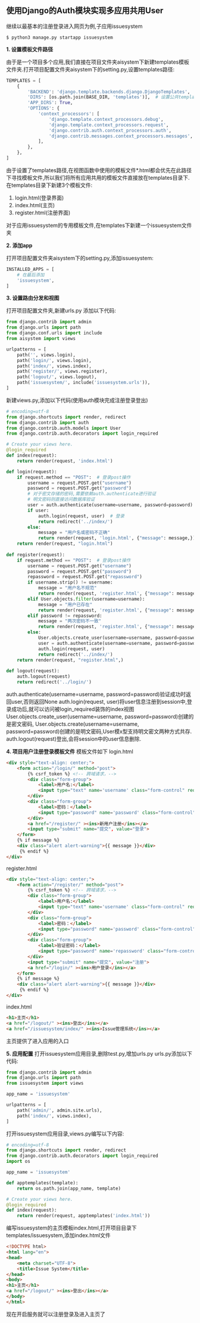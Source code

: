 ## 使用Django的Auth模块实现多应用共用User
继续以最基本的注册登录进入网页为例,子应用issuesystem
```shell
$ python3 manage.py startapp issuesystem
```

**1. 设置模板文件路径**

由于是一个项目多个应用,我们直接在项目文件夹aisystem下新建templates模板文件夹.打开项目配置文件夹aisystem下的setting.py,设置templates路径:
```python
TEMPLATES = [
    {
        'BACKEND': 'django.template.backends.django.DjangoTemplates',
        'DIRS': [os.path.join(BASE_DIR, 'templates')],  # 设置公共templates路径
        'APP_DIRS': True,
        'OPTIONS': {
            'context_processors': [
                'django.template.context_processors.debug',
                'django.template.context_processors.request',
                'django.contrib.auth.context_processors.auth',
                'django.contrib.messages.context_processors.messages',
            ],
        },
    },
]

```
由于设置了templates路径,在视图函数中使用的模板文件*.html都会优先在此路径下寻找模板文件,所以我们将所有应用共用的模板文件直接放在templates目录下.
在templates目录下新建3个模板文件:
1. login.html(登录界面)
2. index.html(主页)
3. register.html(注册界面)

对于应用issuesystem的专用模板文件,在templates下新建一个issuesystem文件夹

**2. 添加app**

打开项目配置文件夹aisystem下的setting.py,添加issuesystem:
```python
INSTALLED_APPS = [
    # 在最后添加
    'issuesystem',
]
```

**3. 设置路由分发和视图**

打开项目配置文件夹,新建urls.py
添加以下代码:
```python
from django.contrib import admin
from django.urls import path
from django.conf.urls import include
from aisystem import views

urlpatterns = [
    path('', views.login),
    path('login/', views.login),
    path('index/', views.index),
    path('register/', views.register),
    path('logout/', views.logout),
    path('issuesystem/', include('issuesystem.urls')),
]

```

新建views.py,添加以下代码(使用auth模块完成注册登录登出)
```python
# encoding=utf-8
from django.shortcuts import render, redirect
from django.contrib import auth
from django.contrib.auth.models import User
from django.contrib.auth.decorators import login_required

# Create your views here.
@login_required
def index(request):
    return render(request, 'index.html')

def login(request):
    if request.method == "POST":  # 登录post操作
        username = request.POST.get("username")
        password = request.POST.get("password")
        # 对于密文存储的密码,需要依赖auth.authenticate进行验证
        # 明文密码则直接访问数据库验证
        user = auth.authenticate(username=username, password=password)
        if user:
            auth.login(request, user)  # 登录
            return redirect('../index/')
        else:
            message = "用户名或密码不正确"
            return render(request, 'login.html', {"message": message,})
    return render(request, "login.html")
  
def register(request):
    if request.method == "POST":  # 登录post操作
        username = request.POST.get("username")
        password = request.POST.get("password")
        repassword = request.POST.get("repassword")
        if username.strip() != username:
            message = "用户名不规范"
            return render(request, 'register.html', {"message": message,})
        elif User.objects.filter(username=username):
            message = "用户已存在"
            return render(request, 'register.html', {"message": message,})
        elif password != repassword:
            message = "两次密码不一致"
            return render(request, 'register.html', {"message": message,})
        else:
            User.objects.create_user(username=username, password=password)
            user = auth.authenticate(username=username, password=password)
            auth.login(request, user)
            return redirect('../index/')
    return render(request, "register.html",)
  
def logout(request):
    auth.logout(request)
    return redirect('../login/')
```
auth.authenticate(username=username, password=password)验证成功时返回user,否则返回None
auth.login(request, user)将user信息注册到session中,登录成功后,就可以访问被login_required装饰的index视图
User.objects.create_user(username=username, password=password)创建的是密文密码,
User.objects.create(username=username, password=password)创建的是明文密码,User模x型支持明文密文两种方式共存.
auth.logout(request)登出,会将session中的user信息删除.

**4. 项目用户注册登录模板文件**
模板文件如下
login.html
```html
<div style="text-align: center;">
    <form action="/login/" method="post">
        {% csrf_token %} <!-- 跨域请求，-->
        <div class="form-group">
            <label>用户名:</label>
            <input type="text" name='username' class="form-control" required>
        </div>
        <div class="form-group">
            <label>密码：</label>
            <input type="password" name='password' class="form-control" required>
        </div>
        <a href="/register/" ><ins>新用户注册</ins></a>
        <input type="submit" name="提交", value="登录">
    </form>
    {% if message %}
    <div class="alert alert-warning">{{ message }}</div>
     {% endif %}
</div>
```

register.html
```html
<div style="text-align: center;">
    <form action="/register/" method="post">
        {% csrf_token %} <!-- 跨域请求，-->
        <div class="form-group">
            <label>用户名:</label>
            <input type="text" name='username' class="form-control" required>
        </div>
        <div class="form-group">
            <label>密码：</label>
            <input type="password" name='password' class="form-control" required>
        </div>
        <div class="form-group">
            <label>验证密码：</label>
            <input type="password" name='repassword' class="form-control" required>
        </div>
        <input type="submit" name="提交", value="注册">
        <a href="/login/" ><ins>用户登录</ins></a>
    </form>
    {% if message %}
    <div class="alert alert-warning">{{ message }}</div>
     {% endif %}
</div>
```

index.html
```html
<h1>主页</h1>
<a href="/logout/" ><ins>登出</ins></a>
<a href="/issuesystem/index/" ><ins>Issue管理系统</ins></a>
```
主页提供了进入应用的入口

**5. 应用配置**
打开issuesystem应用目录,删除test.py,增加urls.py
urls.py添加以下代码:
```python
from django.contrib import admin
from django.urls import path
from issuesystem import views

app_name = 'issuesystem'

urlpatterns = [
    path('admin/', admin.site.urls),
    path('index/', views.index),
]
```

打开issuesystem应用目录,views.py编写以下内容:
```python
# encoding=utf-8
from django.shortcuts import render, redirect
from django.contrib.auth.decorators import login_required
import os

app_name = 'issuesystem'

def apptemplates(template):
    return os.path.join(app_name, template)

# Create your views here.
@login_required
def index(request):
    return render(request, apptemplates('index.html'))
```

编写issuesystem的主页模板index.html,打开项目目录下templates/issuesystem,添加index.html文件
```html
<!DOCTYPE html>
<html lang="en">
<head>
    <meta charset="UTF-8">
    <title>Issue System</title>
</head>
<body>
<h1>主页</h1>
<a href="/logout/" ><ins>登出</ins></a>
</body>
</html>
```

现在开启服务就可以注册登录及进入主页了
